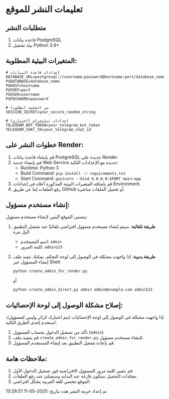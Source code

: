 # تعليمات النشر للموقع

## متطلبات النشر

1. قاعدة بيانات PostgreSQL
2. بيئة تشغيل Python 3.9+

## المتغيرات البيئية المطلوبة:

```
# إعدادات قاعدة البيانات
DATABASE_URL=postgresql://username:password@hostname:port/database_name
PGDATABASE=database_name
PGHOST=hostname
PGPORT=port
PGUSER=username
PGPASSWORD=password

# سر الجلسة (مطلوب)
SESSION_SECRET=your_secure_random_string

# إعدادات تيليجرام (اختياري)
TELEGRAM_BOT_TOKEN=your_telegram_bot_token
TELEGRAM_CHAT_ID=your_telegram_chat_id
```

## خطوات النشر على Render:

1. قم بإنشاء قاعدة بيانات PostgreSQL جديدة على Render.
2. قم بإنشاء خدمة Web Service جديدة مع الإعدادات التالية:
   - Runtime: Python 3
   - Build Command: `pip install -r requirements.txt`
   - Start Command: `gunicorn --bind 0.0.0.0:$PORT main:app`
3. قم بإضافة المتغيرات البيئية المذكورة أعلاه في إعدادات Environment.
4. رفع الملفات إما عن طريق GitHub أو تحميل الملفات مباشرة.

## إنشاء مستخدم مسؤول:

يتضمن الموقع آليتين لإنشاء مستخدم مسؤول:

1. **طريقة تلقائية**: سيتم إنشاء مستخدم مسؤول افتراضي تلقائيًا عند تشغيل التطبيق لأول مرة.
   - اسم المستخدم: `admin`
   - كلمة المرور: `admin123`

2. **طريقة يدوية**: إذا واجهت مشكلة في الوصول إلى لوحة التحكم، يمكنك تنفيذ ملف إنشاء المسؤول عبر Shell:
   ```
   python create_admin_for_render.py
   ```
   أو
   ```
   python create_admin_direct.py admin admin@example.com admin123
   ```

## إصلاح مشكلة الوصول إلى لوحة الإحصائيات:

إذا واجهت مشكلة في الوصول إلى لوحة الإحصائيات (يتم اعتبارك كزائر وليس كمسؤول)،
استخدم إحدى الطرق التالية:

1. تأكد من تسجيل الدخول بحساب المسؤول (`admin`).
2. قم بتنفيذ ملف `create_admin_for_render.py` لإنشاء مستخدم مسؤول.
3. قم بإعادة تشغيل التطبيق بعد إنشاء المستخدم المسؤول.

## ملاحظات هامة:

1. قم بتغيير كلمة مرور المسؤول الافتراضية فور تسجيل الدخول الأول.
2. مجلدات التحميل ستكون فارغة عند البداية وستمتلئ عند رفع الملفات.
3. الموقع محسن للغة العربية بشكل افتراضي.

تم إعداد حزمة النشر هذه بتاريخ: 2025-05-11 13:28:51
